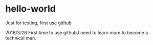 # hello-world
Just for testing, first use github

2018/3/26
First time to use github,I need to learn more to become a technical man.
